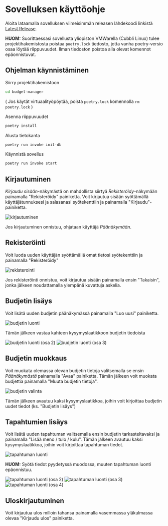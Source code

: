 # Sovelluksen käyttöohje

Aloita lataamalla sovelluksen viimeisimmän releasen lähdekoodi linkistä [Latest Release](https://github.com/LeeviHalme/ot-harjoitustyo/releases/latest). 

**HUOM:** Suorittaessasi sovellusta yliopiston VMWarella (Cubbli Linux) tulee projektihakemistosta poistaa `poetry.lock` tiedosto, jotta vanha poetry-versio osaa löytää riippuvuudet. Ilman tiedoston poistoa alla olevat komennot epäonnistuvat.

## Ohjelman käynnistäminen
Siirry projektihakemistoon
```bash
cd budget-manager
```

( Jos käytät virtuaalityöpöytää, poista `poetry.lock` komennolla `rm poetry.lock` )

Asenna riippuvuudet
```bash
poetry install
```

Alusta tietokanta
```bash
poetry run invoke init-db
```

Käynnistä sovellus
```bash
poetry run invoke start
```

## Kirjautuminen
*Kirjaudu sisään*-näkymästä on mahdollista siirtyä *Rekisteröidy*-näkymään painamalla "Rekisteröidy" painiketta.
Voit kirjautua sisään syöttämällä käyttäjätunnuksesi ja salasanasi syötekenttiin ja painamalla "Kirjaudu"-painiketta. 

![kirjautuminen](images/login_example.png)

Jos kirjautuminen onnistuu, ohjataan käyttäjä *Päänäkymään*.

## Rekisteröinti
Voit luoda uuden käyttäjän syöttämällä omat tietosi syötekenttiin ja painamalla "Rekisteröidy"

![rekisterointi](images/register_example.png)

Jos rekisteröinti onnistuu, voit kirjautua sisään painamalla ensin "Takaisin", jonka jälkeen noudattamalla ylempänä kuvattuja askelia.

## Budjetin lisäys
Voit lisätä uuden budjetin päänäkymässä painamalla "Luo uusi" painiketta.

![budjetin luonti](images/create_budget_example.png)

Tämän jälkeen vastaa kahteen kysymyslaatikkoon budjetin tiedoista

![budjetin luonti (osa 2)](images/create_budget_example_2.png)
![budjetin luonti (osa 3)](images/create_budget_example_3.png)


## Budjetin muokkaus
Voit muokata olemassa olevan budjetin tietoja valitsemalla se ensin *Päänäkymästä* painamalla "Avaa" painiketta. Tämän jälkeen voit muokata budjettia painamalla "Muuta budjetin tietoja".

![budjetin valinta](images/view_budget_example.png)

Tämän jälkeen avautuu kaksi kysymyslaatikkoa, joihin voit kirjoittaa budjetin uudet tiedot (ks. "Budjetin lisäys")

## Tapahtumien lisäys
Voit lisätä uuden tapahtuman valitsemalla ensin budjetin tarkasteltavaksi ja painamalla "Lisää meno / tulo / kulu". Tämän jälkeen avautuu kaksi kysymyslaatikkoa, joihin voit kirjoittaa tapahtuman tiedot.

![tapahtuman luonti](images/create_transaction_example.png)

**HUOM:** Syötä tiedot pyydetyssä muodossa, muuten tapahtuman luonti epäonnistuu.

![tapahtuman luonti (osa 2)](images/create_transaction_example_2.png)
![tapahtuman luonti (osa 3)](images/create_transaction_example_3.png)
![tapahtuman luonti (osa 4)](images/create_transaction_example_4.png)

## Uloskirjautuminen
Voit kirjautua ulos milloin tahansa painamalla vasemmassa yläkulmassa olevaa "Kirjaudu ulos" painiketta.